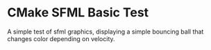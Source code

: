 # CMake SFML Basic Test

A simple test of sfml graphics, displaying a simple bouncing ball that changes color depending on velocity.
